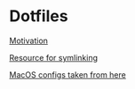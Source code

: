 # Dotfiles

[Motivation](https://missing.csail.mit.edu/2020/command-line/)

[Resource for symlinking](https://www.freecodecamp.org/news/dotfiles-what-is-a-dot-file-and-how-to-create-it-in-mac-and-linux/)

[MacOS configs taken from here](https://github.com/mathiasbynens/dotfiles)

